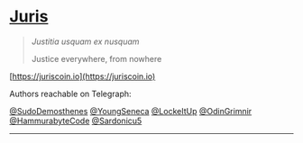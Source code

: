 

# [Juris](https://juriscoin.io)

> *Justitia usquam ex nusquam*
> 
> Justice everywhere, from nowhere


[https://juriscoin.io](https://juriscoin.io)

Authors reachable on Telegraph:

[@SudoDemosthenes](https://t.me/SudoDemosthenes) [@YoungSeneca](https://t.me/YoungSeneca) [@LockeItUp](https://t.me/LockeItUp) 
[@OdinGrimnir](https://t.me/OdinGrimnir) [@HammurabyteCode](https://t.me/HammurabyteCode) [@Sardonicu5](https://t.me/Sardonicu5)

---
